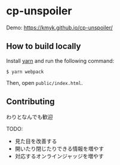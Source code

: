 # cp-unspoiler

Demo: <https://kmyk.github.io/cp-unspoiler/>

## How to build locally

Install [yarn](https://yarnpkg.com/) and run the following command:

```console
$ yarn webpack
```

Then, open `public/index.html`.

## Contributing

わりとなんでも歓迎

TODO:

-   見た目を改善する
-   開いたり閉じたりできる情報を増やす
-   対応するオンラインジャッジを増やす

